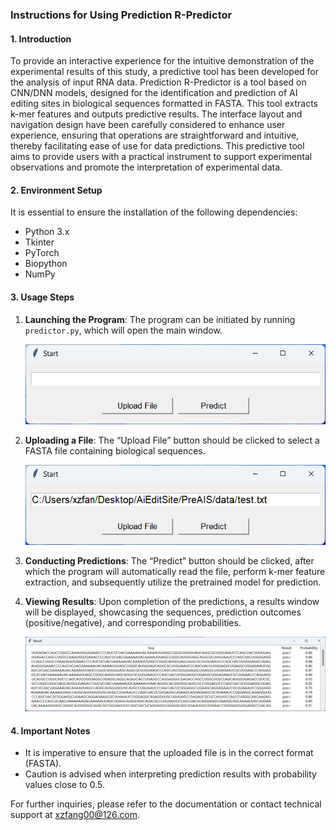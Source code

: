 ### Instructions for Using Prediction R-Predictor

#### 1. Introduction

To provide an interactive experience for the intuitive demonstration of the experimental results of this study, a predictive tool has been developed for the analysis of input RNA data. Prediction R-Predictor is a tool based on CNN/DNN models, designed for the identification and prediction of AI editing sites in biological sequences formatted in FASTA. This tool extracts k-mer features and outputs predictive results. The interface layout and navigation design have been carefully considered to enhance user experience, ensuring that operations are straightforward and intuitive, thereby facilitating ease of use for data predictions. This predictive tool aims to provide users with a practical instrument to support experimental observations and promote the interpretation of experimental data.

#### 2. Environment Setup

It is essential to ensure the installation of the following dependencies:

- Python 3.x
- Tkinter
- PyTorch
- Biopython
- NumPy

#### 3. Usage Steps

1. **Launching the Program**: The program can be initiated by running `predictor.py`, which will open the main window.

   ![1](img\1.png)

2. **Uploading a File**: The “Upload File” button should be clicked to select a FASTA file containing biological sequences.

   ![2](.\img\2.png)

3. **Conducting Predictions**: The “Predict” button should be clicked, after which the program will automatically read the file, perform k-mer feature extraction, and subsequently utilize the pretrained model for prediction.

4. **Viewing Results**: Upon completion of the predictions, a results window will be displayed, showcasing the sequences, prediction outcomes (positive/negative), and corresponding probabilities.

   ![3](.\img\3.png)

#### 4. Important Notes

- It is imperative to ensure that the uploaded file is in the correct format (FASTA).
- Caution is advised when interpreting prediction results with probability values close to 0.5.

For further inquiries, please refer to the documentation or contact technical support at xzfang00@126.com.
